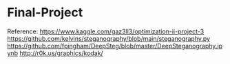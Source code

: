 # Final-Project
Reference:
https://www.kaggle.com/gaz3ll3/optimization-ii-project-3 
https://github.com/kelvins/steganography/blob/main/steganography.py
https://github.com/fpingham/DeepSteg/blob/master/DeepSteganography.ipynb
http://r0k.us/graphics/kodak/ 
